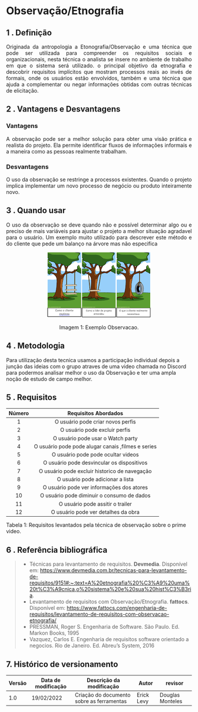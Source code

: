 # Observação/Etnografia

## 1 . Definição



<div align="justify">Originada da antropologia a Etonografia/Observação e uma técnica que pode ser utilizada para compreender os requisitos sociais e organizacionais, nesta técnica o analista se insere no ambiente de trabalho em que o sistema será utilizado. o principal objetivo da etnografia e descobrir requisitos implícitos que mostram processos reais ao invés de formais, onde os usuários estão envolvidos, também e uma técnica que ajuda a complementar ou negar informações obtidas com outras técnicas de elicitação.</div>






## 2 . Vantagens e Desvantagens
### Vantagens

<div align="justify">A observação pode ser a melhor solução para obter uma visão prática e realista
do projeto. Ela permite identificar fluxos de informações informais e a maneira
como as pessoas realmente trabalham.
</div>

### Desvantagens
<div align="justify">
O uso da observação se restringe a processos existentes. Quando o projeto
implica implementar um novo processo de negócio ou produto inteiramente
novo.
</div>

## 3 . Quando usar

<div align="justify">O uso da observação se deve quando não e possível determinar algo ou e preciso de mais variáveis para ajustar o projeto a melhor situação agradavel para o usuário.
Um exemplo muito utilizado para descrever este método e do cliente que pede um balanço na árvore mas não especifica</div>



<center>

![exemplo](../../assets/img/exemplo-observacao.png)

<figcaption>Imagem 1: Exemplo Observacao.</figcaption>

</center>

## 4 . Metodologia
Para utilização desta tecnica usamos a participação individual depois a junção das ideias com o grupo atraves de uma video chamada no Discord para podermos analisar melhor o uso da Observação e ter uma ampla noção de estudo de campo melhor.

<justify>


## 5 . Requisitos

| Número | Requisitos Abordados                                      |
| :------: | :--------------------------------------------------: |
| 1   | O usuário pode criar novos perfis|
| 2   | O usuário pode excluir perfis|
| 3   | O usuário pode usar o Watch party|
| 4   | O usuário pode pode alugar canais ,filmes e series|
| 5   | O usuário pode pode ocultar videos|
| 6   | O usuário pode desvincular os dispositivos |
| 7   | O usuário pode excluir historico de navegação|
| 8   | O usuário pode adicionar a lista |
| 9   | O usuário pode ver informações dos atores |
| 10  | O usuário pode diminuir o consumo de dados|
| 11  | O usuário pode assitir o trailer |
| 12  | O usuário pode ver detalhes da obra |

<figcaption>Tabela 1: Requisitos levantados pela técnica de observação sobre o prime video.</figcaption>

## 6 . Referência bibliográfica

> - Técnicas para levantamento de requisitos. **Devmedia**. Disponível em: https://www.devmedia.com.br/tecnicas-para-levantamento-de-requisitos/9151#:~:text=A%20etnografia%20%C3%A9%20uma%20t%C3%A9cnica,o%20sistema%20e%20sua%20hist%C3%B3ria.
> - Levantamento de requisitos com Observação/Etnografia. **fattocs**. Disponível em: https://www.fattocs.com/engenharia-de-requisitos/levantamento-de-requisitos-com-observacao-etnografia/
> - PRESSMAN, Roger S. Engenharia de Software. São Paulo. Ed. Markon Books, 1995
> - Vazquez, Carlos E. Engenharia de requisitos software orientado a negocios. Rio de Janeiro. Ed. Abreu’s System, 2016

## 7. Histórico de versionamento

|Versão|Data de modificação|Descrição da modificação|Autor| revisor|
|-|-|-|-|-|
|1.0|19/02/2022|Criação do documento sobre as ferramentas|Erick Levy| Douglas Monteles |





